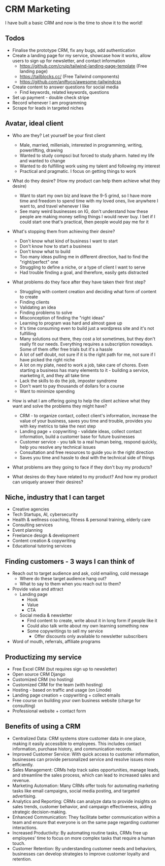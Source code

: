 # CRM Marketing
I have built a basic CRM and now is the time to show it to the world!

## Todos
- Finalise the prototype CRM, fix any bugs, add authentication
- Create a landing page for my service, showcase how it works, allow users to sign up for newsletter, and contact information
  	- https://github.com/cruip/tailwind-landing-page-template (Free landing page)
  	- https://tailblocks.cc/ (Free Tailwind components)
  	- https://github.com/aniftyco/awesome-tailwindcss
- Create content to answer questions for social media
  	- Find keywords, related keywords, questions
- Set up payment - double check stripe
- Record whenever I am programming
- Scrape for leads in targeted niches

## Avatar, ideal client
- Who are they? Let yourself be your first client
	- Male, married, millenials, interested in programming, writing, powerlifting, drawing
   	- Wanted to study compsci but forced to study pharm. hated my life and wanted to change
   	- Wanted to do fulfilling work using my talent and following my interest
   	- Practical and pragmatic. I focus on getting things to work 

- What do they desire? (How my product can help them achieve what they desire)
	- Want to start my own biz and leave the 9-5 grind, so I have more time and freedom to spend time with my loved ones, live anywhere I want to, and travel whenever I like
  	- See many weird businesses on IG, don't understand how these people are making money selling things I would never buy. I bet if I could start one that's practical, then people would pay me for it
	
- What's stopping them from achieving their desire?
	- Don't know what kind of business I want to start
   	- Don't know how to start a business
   	- Don't know what to build
   	- Too many ideas pulling me in different direction, had to find the "right/perfect" one
   	- Struggling to define a niche, or a type of client I want to serve
   	- Had trouble finding a goal, and therefore, easily gets distracted

- What problems do they face after they have taken their first step?
	- Struggling with content creation and deciding what form of content to create
   	- Finding clients
   	- Validating an idea
   	- Finding problems to solve
   	- Misconception of finding the "right ideas"
   	- Learning to program was hard and almost gave up
   	- It's time consuming even to build just a wordpress site and it's not fulfilling
   	- Many solutions out there, they cost a lot sometimes, but they don't really fit our needs. Everything requires a subscription nowadays. Some of them offer free trials but it's a hassle
   	- A lot of self doubt, not sure if it is the right path for me, not sure if I have picked the right niche
   	- A lot on my plate, need to work a job, take care of chores. Even starting a business has many elements to it - building a service, marketing it, and they all take time
   	- Lack the skills to do the job, imposter syndrome
   	- Don't want to pay thousands of dollars for a course
   	- Want to minimize spending
 
- How is what I am offering going to help the client achieve what they want and solve the problems they might have?
  	- CRM - to organize contact, collect client's information, increase the value of your business, saves you time and trouble, provides you with key metrics to take the next step
  	- Landing page + copywriting - validate ideas, collect contact information, build a customer base for future businesses
  	- Customer service - you talk to a real human being, respond quickly, help you resolve any technical issues
  	- Consultation and free resources to guide you in the right direction
  	- Saves you time and hassle to deal with the technical side of things

- What problems are they going to face if they don't buy my products?

- What desires do they have related to my product? And how my product can uniquely answer their desires?


## Niche, industry that I can target
- Creative agencies
- Tech Startups, AI, cybersecurity
- Health & wellness coaching, fitness & personal training, elderly care
- Consulting services
- Event planning
- Freelance design & development
- Content creation & copywriting
- Educational tutoring services

## Finding customers - 3 ways I can think of
- Reach out to target audience and ask, cold emailing, cold message
	- Where do these target audience hang out?
	- What to say to them when you reach out to them?
- Provide value and attract
	- Landing page	
		- Hook
		- Value
		- CTA
	- Social media & newsletter
		- Find content to create, write about it in long form if people like it
		- Could also talk write about my own learning something new
		- Some copywritings to sell my service
    		- Offer discounts only available to newsletter subscribers
- Word of mouth, referrals, affiliate programs

## Productizing my service
- Free Excel CRM (but requires sign up to newsletter)
- Open source CRM Django
- Customized CRM (no hosting)
- Customized CRM for the team (with hosting)
- Hosting - based on traffic and usage (on Linode)
- Landing page creation + copywriting + collect emails
- Free course on building your own business website (charge for consulting)
- Professional website + contact form

## Benefits of using a CRM
- Centralized Data: CRM systems store customer data in one place, making it easily accessible to employees. This includes contact information, purchase history, and communication records.
- Improved Customer Service: With quick access to customer information, businesses can provide personalized service and resolve issues more efficiently.
- Sales Management: CRMs help track sales opportunities, manage leads, and streamline the sales process, which can lead to increased sales and revenue.
- Marketing Automation: Many CRMs offer tools for automating marketing tasks like email campaigns, social media posting, and targeted advertising.
- Analytics and Reporting: CRMs can analyze data to provide insights on sales trends, customer behavior, and campaign effectiveness, aiding strategic decision-making.
- Enhanced Communication: They facilitate better communication within a team and ensure that everyone is on the same page regarding customer interactions.
- Increased Productivity: By automating routine tasks, CRMs free up employees’ time to focus on more complex tasks that require a human touch.
- Customer Retention: By understanding customer needs and behaviors, businesses can develop strategies to improve customer loyalty and retention.
